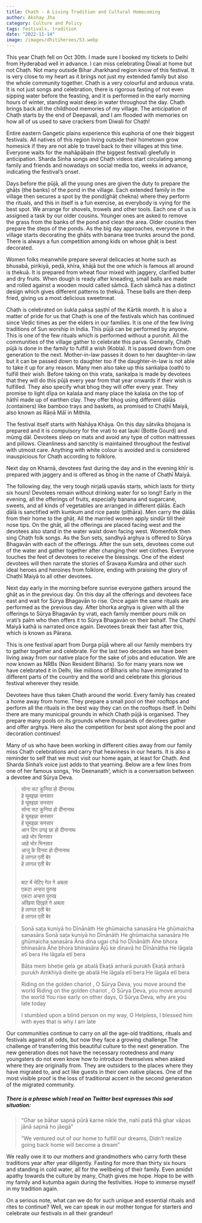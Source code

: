 ```yaml
---
title: Chaṭh - A Living Tradition and Cultural Homecoming
author: Akshay Jha
category: Culture and Policy
tags: festivals, tradition
date: "2022-11-14"
image: /images/dhitiheroes/53.webp
---
```


This year Chaṭh fell on Oct 30th. I made sure I booked my tickets to Delhi from Hyderabad well in advance. I can miss celebrating Diwali at home but not Chaṭh. Not many outside Bihar Jharkhand region know of this festival. It is very close to my heart as it brings not just my extended family but also the whole community together. Chaṭh is a very colourful and arduous vrata. It is not just songs and celebration, there is rigorous fasting of not even sipping water before the feasting, and it is performed in the early morning hours of winter, standing waist deep in water throughout the day. Chaṭh brings back all the childhood memories of my village. The anticipation of Chaṭh starts by the end of Deepavali, and I am flooded with memories on how all of us used to save crackers from Diwali for Chaṭh!

Entire eastern Gangetic plains experience this euphoria of one their biggest festivals. All natives of this region living outside their hometown grow homesick if they are not able to travel back to their villages at this time. Everyone waits for the mahāpābain (the biggest festival) gleefully in anticipation. Sharda Sinha songs and Chaṭh videos start circulating among family and friends and nowadays on social media too, weeks in advance, indicating the festival’s onset.

Days before the pūjā, all the young ones are given the duty to prepare the ghāṭs (the banks) of the pond in the village. Each extended family in the village then secures a spot by the pond(ghāṭ chekna) where they perform the rituals, and this in itself is a fun exercise, as everybody is vying for the best spot. We arrange for shovels, trowels and other tools. Each one of us is assigned a task by our older cousins. Younger ones are asked to remove the grass from the banks of the pond and clean the area. Older cousins then prepare the steps of the ponds. As the big day approaches, everyone in the village starts decorating the ghāṭs with banana tree trunks around the pond. There is always a fun competition among kids on whose ghāṭ is best decorated.

Women folks meanwhile prepare several delicacies at home such as bhusabā, pirikiyā, peḍā, khīra, khājā but the one which is famous all around is ṭhekuā. It is prepared from wheat flour mixed with jaggery, clarified butter and dry fruits. When dough is ready after kneading, small balls are made and rolled against a wooden mould called sāṁcā. Each sāṁcā has a distinct design which gives different patterns to ṭhekuā. These balls are then deep fried, giving us a most delicious sweetmeat.

Chaṭh is celebrated on śukla pakṣa ṣaṣṭhī of the Kārtik month. It is also a matter of pride for us that Chaṭh is one of the festivals which has continued since Vedic times as per the elders in our families. It is one of the few living traditions of Sun worship in India. This pūjā can be performed by anyone. This is one of the few rituals which is performed without a purohit. All the communities of the village gather to celebrate this parva. Generally, Chaṭh pūjā is done in the family to fulfill a wish (Kobla). It is passed down from one generation to the next. Mother-in-law passes it down to her daughter-in-law but it can be passed down to daughter too if the daughter-in-law is not able to take it up for any reason. Many men also take up this sankalpa (oath) to fulfill their wish. Before taking on this vrata, sankalpa is made by devotees that they will do this pūjā every year from that year onwards if their wish is fulfilled. They also specify what bhog they will offer every year. They promise to light dīpa on kalaśa and many place the kalaśa on the top of hāthī made up of earthen clay. They offer bhog using different ḍālās (containers) like bamboo trays and baskets, as promised to Chaṭhī Maiyā, also known as Rāṇā Māī in Mithila.

The festival itself starts with Nahāya Khāya. On this day sātvika bhojana is prepared and it is compulsory for the vrati to eat lauki (Bottle Gourd) and mūṃg dāl. Devotees sleep on mats and avoid any type of cotton mattresses and pillows. Cleanliness and sanctity is maintained throughout the festival with utmost care. Anything with white colour is avoided and is considered inauspicious for Chaṭh according to folklore.

Next day on Kharnā, devotees fast during the day and in the evening khīr is prepared with jaggery and is offered as bhog in the name of Chaṭhī Maiyā.

The following day, the very tough nirjalā upavās starts, which lasts for thirty six hours! Devotees remain without drinking water for so long!! Early in the evening, all the offerings of fruits, especially banana and sugarcane, sweets, and all kinds of vegetables are arranged in different ḍālās. Each ḍālā is sanctified with kumkum and rice paste (piṭhāra). Men carry the ḍālās from their home to the ghāṭ. All the married women apply sindūr till their nose tips. On the ghāṭ, all the offerings are placed facing west and the devotees also stand in the water waist down facing west. Womenfolk then sing Chaṭh folk songs. As the Sun sets, sandhyā arghya is offered to Sūrya Bhagavān with each of the offerings. After the sun sets, devotees come out of the water and gather together after changing their wet clothes. Everyone touches the feet of devotees to receive the blessings. One of the eldest devotees will then narrate the stories of Śravaṇa Kumāra and other such ideal heroes and heroines from folklore, ending with praising the glory of Chaṭhī Maiyā to all other devotees.

Next day early in the morning before sunrise everyone gathers around the ghāṭ as in the previous day. On this day all the offerings and devotees face east and wait for Sūrya Bhagavān to rise. Once again the same rituals are performed as the previous day. After bhorka arghya is given with all the offerings to Sūrya Bhagavān by vrati, each family member pours milk on vrati’s palm who then offers it to Sūrya Bhagavān on their behalf. The Chaṭhī Maiyā kathā is narrated once again. Devotees break their fast after this, which is known as Pāraṇa.

This is one festival apart from Durga pūjā where all our family members try to gather together and celebrate. For the last two decades we have been living away from our native place for the sake of jobs and education. We are now known as NRBs (Non Resident Biharis). So for many years now we have celebrated it in Delhi, like millions of Biharis who have immigrated to different parts of the country and the world and celebrate this glorious festival wherever they reside.

Devotees have thus taken Chaṭh around the world. Every family has created a home away from home. They prepare a small pool on their rooftops and perform all the rituals in the best way they can on the rooftops itself. In Delhi there are many municipal grounds in which Chaṭh pūjā is organised. They prepare many pools on its grounds where thousands of devotees gather and offer arghya. Here also the competition for best spot along the pool and decoration continues!

Many of us who have been working in different cities away from our family miss Chaṭh celebrations and carry that heaviness in our hearts. It is also a reminder to self that we must visit our home again, at least for Chaṭh. And Sharda Sinha’s voice just adds to that yearning. Below are a few lines from one of her famous songs, ‘Ho Deenanath’, which is a conversation between a devotee and Sūrya Deva.

<blockquote class="hindi">सोना सट कुनिया हो दीनानाथ<br>
हे घूमइछा सनसार<br>
हे घूमइछा सनसार<br>
सोना सट कुनिया हो दीनानाथ<br>
हे घूमइछा सनसार<br>
हे घूमइछा सनसार<br>
आन दिन उगइ छा हो दीनानाथ<br>
आहे भोर भिनसार<br>
आहे भोर भिनसार<br>
आजू के दिनवा हो दीनानाथ<br>
हे लागल एती बेर<br>
हे लागल एती बेर<br><br>

बाट में भेटिए गेल गे अबला<br>
एकटा अन्हरा पुरुख<br>
एकटा अन्हरा पुरुख<br>
अंखिया दिएइते गे अबला<br>
हे लागल एती बेर<br>
हे लागल एती बेर
</blockquote>

> Sonā saṭa kuniyā ho Dīnānāth
> He ghūmaicha sanasāra
> He ghūmaicha sanasāra
> Sonā saṭa kuniyā ho Dīnānāth
> He ghūmaicha sanasāra
> He ghūmaicha sanasāra
> Āna dina ugai chā ho Dīnānāth
> Āhe bhora bhinasāra
> Āhe bhora bhinasāra
> Ājū ke dinavā ho Dīnānātha
> He lāgala etī bera
> He lāgala etī bera
> 
> Bāṭa meṃ bheṭie gela ge abalā
> Ekaṭā anharā purukh
> Ekaṭā anharā purukh
> Aṃkhiyā dieite ge abalā
> He lāgala etī bera
> He lāgala etī bera

> Riding on the golden chariot , O Sūrya Deva, you move around the world
> Riding on the golden chariot , O Sūrya Deva, you move around the world
> You rise early on other days, O Sūrya Deva, why are you late today
> 
> I stumbled upon a blind person on my way, O Helpless, I blessed him with eyes that is why I am late

Our communities continue to carry on all the age-old traditions, rituals and festivals against all odds, but now they face a growing challenge.The challenge of transferring this beautiful culture to the next generation. The new generation does not have the necessary rootedness and many youngsters do not even know how to introduce themselves when asked where they are originally from. They are outsiders to the places where they have migrated to, and act like guests in their own native places. One of the most visible proof is the loss of traditional accent in the second generation of the migrated community.

##### There is a phrase which I read on Twitter best expresses this sad situation:
> “Ghar se bāhar sapnā pūrā karne nikle the,
> nahī patā thā ghar vāpas jānā sapnā ho jāegā”
>
> “We ventured out of our home to fulfill our dreams,
> Didn’t realize going back home will become a dream”

We really owe it to our mothers and grandmothers who carry forth these traditions year after year diligently. Fasting for more than thirty six hours and standing in cold water, all for the wellbeing of their family. Even amidst apathy towards the culture by many, Chaṭh gives me hope. Hope to be with my family and kuṭumba again during the festivities. Hope to immerse myself in my tradition again.

On a serious note, what can we do for such unique and essential rituals and rites to continue? Well, we can speak in our mother tongue for starters and celebrate our festivals in all their grandeur!